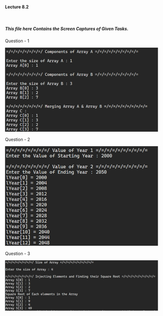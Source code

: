 <h4>Lecture 8.2</h4> <br>
<h5>This file here Contains the Screen Captures of Given Tasks.</h5>


<p>Question - 1</p>
<img src="Screenshots\Q1.png">

<p>Question - 2</p>
<img src="Screenshots\Q2.png">

<p>Question - 3</p>
<img src="Screenshots\Q3.png">